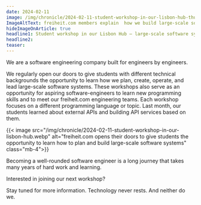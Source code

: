 ```yaml
---
date: 2024-02-11
image: /img/chronicle/2024-02-11-student-workshop-in-our-lisbon-hub-thumbnail.webp
ImageAltText: freiheit.com members explain  how we build large-scale software systems in a student workshop
hideImageOnArticle: true
headline1: Student workshop in our Lisbon Hub – large-scale software systems
headline2:
teaser:
---
```


We are a software engineering company built for engineers by engineers.

We regularly open our doors to give students with different technical backgrounds the opportunity to learn how we plan, create, operate, and lead large-scale software systems. These workshops also serve as an opportunity for aspiring software-engineers to learn new programming skills and to meet our freiheit.com engineering teams. Each workshop focuses on a different programming language or topic. Last month, our students learned about external APIs and building API services based on them.

{{< image src="/img/chronicle/2024-02-11-student-workshop-in-our-lisbon-hub.webp" alt="freiheit.com opens their doors to give students the opportunity to learn how to plan and build large-scale software systems" class="mb-4">}}

Becoming a well-rounded software engineer is a long journey that takes many years of hard work and learning.

Interested in joining our next workshop?

Stay tuned for more information.
Technology never rests. And neither do we.
